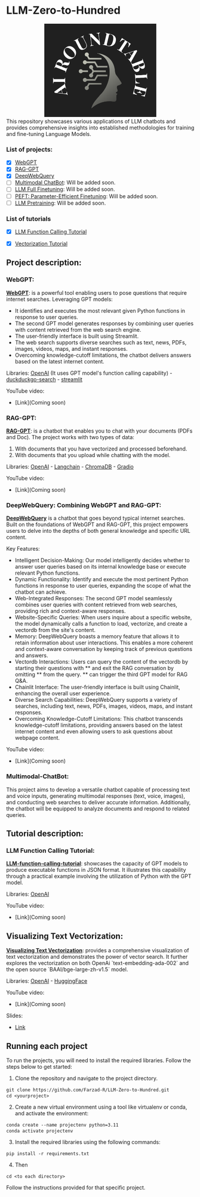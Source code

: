 # LLM-Zero-to-Hundred

<div align="center">
  <img src="logo/AI_RT.png" alt="CAIS" width="300" height="250">
</div>
This repository showcases various applications of LLM chatbots and provides comprehensive insights into established methodologies for training and fine-tuning Language Models.

### List of projects:
- [x] [WebGPT](#WebGPT)
- [x] [RAG-GPT](#RAG-GPT)
- [x] [DeepWebQuery](#DeepWebQuery)
- [ ] [Multimodal ChatBot](#Multimodal-ChatBot): Will be added soon.
- [ ] [LLM Full Finetuning](coming-soon): Will be added soon.
- [ ] [PEFT: Parameter-Efficient Finetuning](coming-soon): Will be added soon.
- [ ] [LLM Pretraining](coming-soon): Will be added soon.

### List of tutorials
- [x] [LLM Function Calling Tutorial](#LLM-function-calling-tutorial)
- [x] [Vectorization Tutorial](#LLM-function-calling-tutorial)



## Project description:
<a id="WebGPT"></a>
<h3>WebGPT:</h3>
<p>
<a style=" white-space:nowrap; " href="https://github.com/Farzad-R/LLM-Zero-to-Hundred/tree/master/WebGPT"><b>WebGPT</b></a>: is a powerful tool enabling users to pose questions that require internet searches. Leveraging GPT models:

* It identifies and executes the most relevant given Python functions in response to user queries. 
* The second GPT model generates responses by combining user queries with content retrieved from the web search engine. 
* The user-friendly interface is built using Streamlit.
* The web search supports diverse searches such as text, news, PDFs, images, videos, maps, and instant responses. 
* Overcoming knowledge-cutoff limitations, the chatbot delivers answers based on the latest internet content.

Libraries: [OpenAI](https://platform.openai.com/docs/models/overview) (It uses GPT model's function calling capability) - [duckduckgo-search](https://pypi.org/project/duckduckgo-search/) - [streamlit](https://docs.streamlit.io/)

YouTube video:
- [Link](Coming soon)

</p>

<a id="RAG-GPT"></a>
<h3>RAG-GPT:</h3>
<p>
<a style=" white-space:nowrap; " href="https://github.com/Farzad-R/LLM-Zero-to-Hundred/tree/master/RAG-GPT"><b>RAG-GPT</b></a>: is a chatbot that enables you to chat with your documents (PDFs and Doc). The project works with two types of data:

1. With documents that you have vectorized and processed beforehand.
2. With documents that you upload while chatting with the model.

Libraries: [OpenAI](https://platform.openai.com/docs/models/overview) - [Langchain](https://python.langchain.com/docs/get_started/quickstart) - [ChromaDB](https://www.trychroma.com/) - [Gradio](https://www.gradio.app/guides/quickstart) 

YouTube video:
- [Link](Coming soon)
</p>

<a id="DeepWebQuery"></a>
<h3>DeepWebQuery: Combining WebGPT and RAG-GPT:</h3>
<p>
<a style=" white-space:nowrap; " href="https://github.com/Farzad-R/LLM-Zero-to-Hundred/tree/master/RAG-GPT"><b>DeepWebQuery</b></a> is a chatbot that goes beyond typical internet searches. Built on the foundations of WebGPT and RAG-GPT, this project empowers users to delve into the depths of both general knowledge and specific URL content.

Key Features:</br>

* Intelligent Decision-Making: Our model intelligently decides whether to answer user queries based on its internal knowledge base or execute relevant Python functions.
* Dynamic Functionality: Identify and execute the most pertinent Python functions in response to user queries, expanding the scope of what the chatbot can achieve.
* Web-Integrated Responses: The second GPT model seamlessly combines user queries with content retrieved from web searches, providing rich and context-aware responses.
* Website-Specific Queries: When users inquire about a specific website, the model dynamically calls a function to load, vectorize, and create a vectordb from the site's content.
* Memory: DeepWebQuery boasts a memory feature that allows it to retain information about user interactions. This enables a more coherent and context-aware conversation by keeping track of previous questions and answers.
* Vectordb Interactions: Users can query the content of the vectordb by starting their questions with ** and exit the RAG conversation by omitting ** from the query. ** can trigger the third GPT model for RAG Q&A.
* Chainlit Interface: The user-friendly interface is built using Chainlit, enhancing the overall user experience.
* Diverse Search Capabilities: DeepWebQuery supports a variety of searches, including text, news, PDFs, images, videos, maps, and instant responses.
* Overcoming Knowledge-Cutoff Limitations: This chatbot transcends knowledge-cutoff limitations, providing answers based on the latest internet content and even allowing users to ask questions about webpage content.

YouTube video:
- [Link](Coming soon)
</p>

<a id="Multimodal-ChatBot"></a>
<h3>Multimodal-ChatBot:</h3>
This project aims to develop a versatile chatbot capable of processing text and voice inputs, generating multimodal responses (text, voice, images), and conducting web searches to deliver accurate information. Additionally, the chatbot will be equipped to analyze documents and respond to related queries.

## Tutorial description:
<a id="LLM-function-calling-tutorial"></a>
<h3>LLM Function Calling Tutorial:</h3>
<p>
<a style=" white-space:nowrap; " href="https://github.com/Farzad-R/LLM-Zero-to-Hundred/tree/master/tutorials/LLM-function-calling-tutorial"><b>LLM-function-calling-tutorial</b></a>:
    showcases the capacity of GPT models to produce executable functions in JSON format. It illustrates this capability through a practical example involving the utilization of Python with the GPT model.

Libraries: [OpenAI](https://platform.openai.com/docs/models/overview)

YouTube video:
- [Link](Coming soon)
</p>
<a id="LLM-function-calling-tutorial"></a>
<h2>Visualizing Text Vectorization:</h2>
<p>
<a style=" white-space:nowrap; " href="https://github.com/Farzad-R/LLM-Zero-to-Hundred/tree/master/tutorials/vectorization_tutorial"><b>Visualizing Text Vectorization</b></a>: provides a comprehensive visualization of text vectorization and demonstrates the power of vector search. It further explores the vectorization on both OpenAi `text-embedding-ada-002` and the open source `BAAI/bge-large-zh-v1.5` model.

Libraries: [OpenAI](https://platform.openai.com/docs/models/overview) - [HuggingFace](https://huggingface.co/BAAI/bge-large-zh-v1.5)

YouTube video:
- [Link](Coming soon)
</p>

Slides:
- [Link](https://github.com/Farzad-R/LLM-Zero-to-Hundred/blob/master/presentation/slides.pdf)

## Running each project
To run the projects, you will need to install the required libraries. Follow the steps below to get started:

1. Clone the repository and navigate to the project directory.
```
git clone https://github.com/Farzad-R/LLM-Zero-to-Hundred.git
cd <yourproject>
```
2. Create a new virtual environment using a tool like virtualenv or conda, and activate the environment:
```
conda create --name projectenv python=3.11
conda activate projectenv
```
3. Install the required libraries using the following commands:
```
pip install -r requirements.txt
```
4. Then
```
cd <to each directory>
```
Follow the instructions provided for that specific project.

